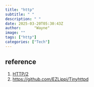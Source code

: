 ```yaml
---
title: "http"
subtitle: " "
description: " "
date: 2025-03-20T05:30:43Z
author:      "Wayne"
image: ""
tags: ["http"]
categories: ["Tech"]
---
```


## reference

1. [HTTP/2](https://developer.mozilla.org/zh-CN/docs/Web/HTTP/Overview)
2. https://github.com/EZLippi/Tinyhttpd
